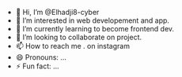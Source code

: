 - 👋 Hi, I’m @Elhadji8-cyber
- 👀 I’m interested in web developement and app.
- 🌱 I’m currently learning to become frontend dev.
- 💞️ I’m looking to collaborate on project.
- 📫 How to reach me . on instagram
- 😄 Pronouns: ...
- ⚡ Fun fact: ...

<!---
Elhadji8-cyber/Elhadji8-cyber is a ✨ special ✨ repository because its `README.md` (this file) appears on your GitHub profile.
You can click the Preview link to take a look at your changes.
--->
